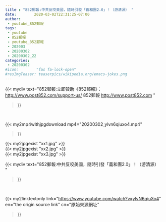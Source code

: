 ```yaml
---
title : "852郵報:中共反咬美國，隨時引發「義和團2.0」！（游清源） "
date:        2020-03-02T22:31:25-07:00
author:
 - youtube_852郵報
tags:
 - youtube
 - 852郵報
 - youtube_852郵報
 - 202003
 - 20200302
 - 20200302_22
categories:
 - 20200302
#icon:        "fas fa-lock-open"
#resImgTeaser: teaserpics/wikipedia.org/emacs-jokes.png
---
```


{{< mydiv text="852郵報:立即贊助《852郵報》： http://www.post852.com/support-us/  852郵報 http://www.post852.com "
>}}
<br>


{{< my2mp4withjpgdownload mp4="20200302_ylvn6qiuxo4.mp4"
>}}

{{< my2jpgexist "xx1.jpg" >}}<br>
{{< my2jpgexist "xx2.jpg" >}}<br>
{{< my2jpgexist "xx3.jpg" >}}<br>



{{< mydiv text="852郵報:中共反咬美國，隨時引發「義和團2.0」！（游清源） "
>}}
<br>

{{< my2linktextonly link="https://www.youtube.com/watch?v=ylvN6qiuXo4"
en="the origin source link" cn="原始來源網址"
>}}


<br>

